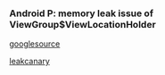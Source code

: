 ### Android P: memory leak issue of ViewGroup$ViewLocationHolder

[googlesource](https://android.googlesource.com/platform/frameworks/base/+/6adf3a18e4f751349a7936feb8fb7d295ecce32e)

[leakcanary](https://github.com/square/leakcanary/pull/1842/files)